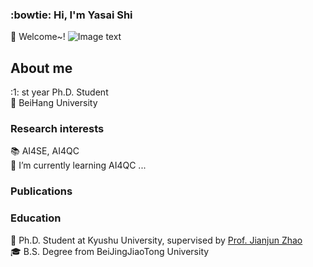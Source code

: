 ### :bowtie: Hi, I'm Yasai Shi 
👋 Welcome~!
![Image text](./BUAA-蓝底白字.png)
## About me
:1: st year Ph.D. Student  
:school: BeiHang University  

### Research interests
:books: AI4SE, AI4QC   
🌱 I’m currently learning AI4QC ...

### Publications


### Education
:necktie: Ph.D. Student at Kyushu University, supervised by [Prof. Jianjun Zhao](http://stap.ait.kyushu-u.ac.jp/~zhao/)  
:mortar_board: B.S. Degree from BeiJingJiaoTong University
